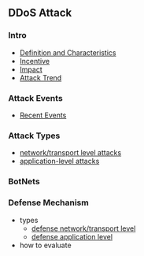 DDoS Attack
---


### Intro
- [Definition and Characteristics](https://github.com/hxwang/Security-Summary/blob/master/DDoS/definition.md)
- [Incentive](https://github.com/hxwang/Security-Summary/blob/master/DDoS/incentive.md)
- [Impact]()
- [Attack Trend](https://github.com/hxwang/Security-Summary/blob/master/DDoS/trend.md)

### Attack Events
- [Recent Events](https://github.com/hxwang/Security-Summary/blob/master/DDoS/recentDDoSAttaks.md)


### Attack Types
- [network/transport level attacks](https://github.com/hxwang/Security-Summary/blob/master/DDoS/network-level-attack.md)
- [application-level attacks]()

### BotNets


### Defense Mechanism
- types
  - [defense network/transport level]()
  - [defense application level]()
- how to evaluate



